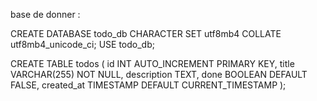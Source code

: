 base de donner  :

CREATE DATABASE todo_db CHARACTER SET utf8mb4 COLLATE utf8mb4_unicode_ci;
USE todo_db;

CREATE TABLE todos (
  id INT AUTO_INCREMENT PRIMARY KEY,
  title VARCHAR(255) NOT NULL,
  description TEXT,
  done BOOLEAN DEFAULT FALSE,
  created_at TIMESTAMP DEFAULT CURRENT_TIMESTAMP
);
